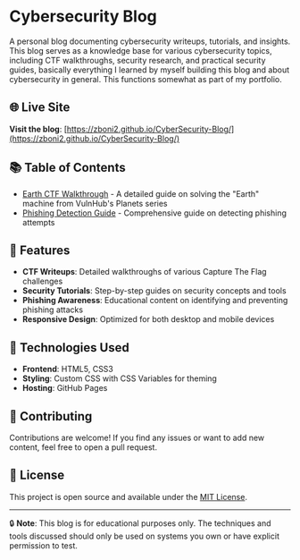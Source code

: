 # Cybersecurity Blog

A personal blog documenting cybersecurity writeups, tutorials, and insights. This blog serves as a knowledge base for various cybersecurity topics, including CTF walkthroughs, security research, and practical security guides, basically everything I learned by myself building this blog and about cybersecurity in general. This functions somewhat as part of my portfolio.

## 🌐 Live Site

**Visit the blog**: [https://zboni2.github.io/CyberSecurity-Blog/](https://zboni2.github.io/CyberSecurity-Blog/)

## 📚 Table of Contents

- [Earth CTF Walkthrough](EarthCTF.html) - A detailed guide on solving the "Earth" machine from VulnHub's Planets series
- [Phishing Detection Guide](detectPhish.html) - Comprehensive guide on detecting phishing attempts

## 🌟 Features

- **CTF Writeups**: Detailed walkthroughs of various Capture The Flag challenges
- **Security Tutorials**: Step-by-step guides on security concepts and tools
- **Phishing Awareness**: Educational content on identifying and preventing phishing attacks
- **Responsive Design**: Optimized for both desktop and mobile devices

## 🚀 Technologies Used

- **Frontend**: HTML5, CSS3
- **Styling**: Custom CSS with CSS Variables for theming
- **Hosting**: GitHub Pages

## 🤝 Contributing

Contributions are welcome! If you find any issues or want to add new content, feel free to open a pull request.

## 📄 License

This project is open source and available under the [MIT License](LICENSE).

---

🔒 **Note**: This blog is for educational purposes only. The techniques and tools discussed should only be used on systems you own or have explicit permission to test.
